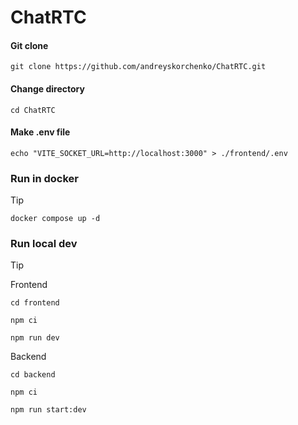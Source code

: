 # ChatRTC

#### Git clone

```
git clone https://github.com/andreyskorchenko/ChatRTC.git
```

#### Change directory

```
cd ChatRTC
```

#### Make .env file

```
echo "VITE_SOCKET_URL=http://localhost:3000" > ./frontend/.env
```

### Run in docker
> [!TIP]
> ```
> docker compose up -d
> ```

### Run local dev
> [!TIP]
> Frontend
> ```
> cd frontend
> ```
> ```
> npm ci
> ```
> ```
> npm run dev
> ```
> Backend
> ```
> cd backend
> ```
> ```
> npm ci
> ```
> ```
> npm run start:dev
> ```
